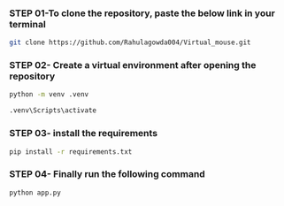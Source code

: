 ### STEP 01-To clone the repository, paste the below link in your terminal

```bash
git clone https://github.com/Rahulagowda004/Virtual_mouse.git
```

### STEP 02- Create a virtual environment after opening the repository

```bash
python -m venv .venv
```

```bash
.venv\Scripts\activate
```

### STEP 03- install the requirements

```bash
pip install -r requirements.txt
```

### STEP 04- Finally run the following command

```bash
python app.py
```
